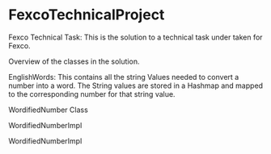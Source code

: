 # FexcoTechnicalProject
Fexco Technical Task: This is the solution to a technical task under taken for Fexco.

Overview of the classes in the solution.

EnglishWords: This contains all the string Values needed to convert a number into a word. 
The String values are stored in a Hashmap and mapped to the corresponding number for that string value.




WordifiedNumber Class



WordifiedNumberImpl


WordifiedNumberImpl
